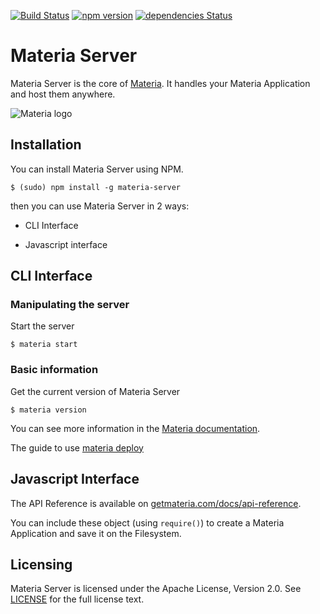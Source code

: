 [![Build Status](https://travis-ci.org/webshell/materia-server.svg?branch=master)](https://travis-ci.org/webshell/materia-server) [![npm version](https://badge.fury.io/js/materia-server.svg)](https://badge.fury.io/js/materia-server) [![dependencies Status](https://david-dm.org/webshell/materia-server/status.svg)](https://david-dm.org/webshell/materia-server)

# Materia Server

Materia Server is the core of [Materia](https://getmateria.com). It handles your Materia Application and host them anywhere.

![Materia logo](https://getmateria.com/img/logo.png)

Installation
------------

You can install Materia Server using NPM.

`$ (sudo) npm install -g materia-server`

then you can use Materia Server in 2 ways:

* CLI Interface

* Javascript interface


CLI Interface
-------------

### Manipulating the server

Start the server

```
$ materia start
```

### Basic information

Get the current version of Materia Server

```
$ materia version
```

You can see more information in the [Materia documentation](https://getmateria.com/docs).

The guide to use [materia deploy](https://getmateria.com/docs/guide/deploy)

Javascript Interface
--------------------

The API Reference is available on [getmateria.com/docs/api-reference](https://getmateria.com/docs/api-reference/app).

You can include these object (using `require()`) to create a Materia Application and save it on the Filesystem.

Licensing
---------

Materia Server is licensed under the Apache License, Version 2.0. See [LICENSE](LICENSE.md) for the full license text.
